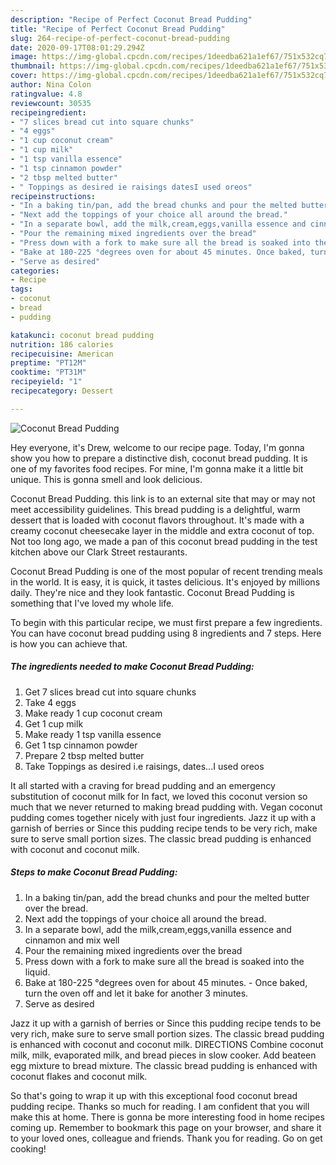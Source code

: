```yaml
---
description: "Recipe of Perfect Coconut Bread Pudding"
title: "Recipe of Perfect Coconut Bread Pudding"
slug: 264-recipe-of-perfect-coconut-bread-pudding
date: 2020-09-17T08:01:29.294Z
image: https://img-global.cpcdn.com/recipes/1deedba621a1ef67/751x532cq70/coconut-bread-pudding-recipe-main-photo.jpg
thumbnail: https://img-global.cpcdn.com/recipes/1deedba621a1ef67/751x532cq70/coconut-bread-pudding-recipe-main-photo.jpg
cover: https://img-global.cpcdn.com/recipes/1deedba621a1ef67/751x532cq70/coconut-bread-pudding-recipe-main-photo.jpg
author: Nina Colon
ratingvalue: 4.8
reviewcount: 30535
recipeingredient:
- "7 slices bread cut into square chunks"
- "4 eggs"
- "1 cup coconut cream"
- "1 cup milk"
- "1 tsp vanilla essence"
- "1 tsp cinnamon powder"
- "2 tbsp melted butter"
- " Toppings as desired ie raisings datesI used oreos"
recipeinstructions:
- "In a baking tin/pan, add the bread chunks and pour the melted butter over the bread."
- "Next add the toppings of your choice all around the bread."
- "In a separate bowl, add the milk,cream,eggs,vanilla essence and cinnamon and mix well"
- "Pour the remaining mixed ingredients over the bread"
- "Press down with a fork to make sure all the bread is soaked into the liquid."
- "Bake at 180-225 °degrees oven for about 45 minutes. Once baked, turn the oven off and let it bake for another 3 minutes."
- "Serve as desired"
categories:
- Recipe
tags:
- coconut
- bread
- pudding

katakunci: coconut bread pudding 
nutrition: 186 calories
recipecuisine: American
preptime: "PT12M"
cooktime: "PT31M"
recipeyield: "1"
recipecategory: Dessert

---
```



![Coconut Bread Pudding](https://img-global.cpcdn.com/recipes/1deedba621a1ef67/751x532cq70/coconut-bread-pudding-recipe-main-photo.jpg)

Hey everyone, it's Drew, welcome to our recipe page. Today, I'm gonna show you how to prepare a distinctive dish, coconut bread pudding. It is one of my favorites food recipes. For mine, I'm gonna make it a little bit unique. This is gonna smell and look delicious.

Coconut Bread Pudding. this link is to an external site that may or may not meet accessibility guidelines. This bread pudding is a delightful, warm dessert that is loaded with coconut flavors throughout. It&#39;s made with a creamy coconut cheesecake layer in the middle and extra coconut of top. Not too long ago, we made a pan of this coconut bread pudding in the test kitchen above our Clark Street restaurants.

Coconut Bread Pudding is one of the most popular of recent trending meals in the world. It is easy, it is quick, it tastes delicious. It's enjoyed by millions daily. They're nice and they look fantastic. Coconut Bread Pudding is something that I've loved my whole life.


To begin with this particular recipe, we must first prepare a few ingredients. You can have coconut bread pudding using 8 ingredients and 7 steps. Here is how you can achieve that.

<!--inarticleads1-->

##### The ingredients needed to make Coconut Bread Pudding:

1. Get 7 slices bread cut into square chunks
1. Take 4 eggs
1. Make ready 1 cup coconut cream
1. Get 1 cup milk
1. Make ready 1 tsp vanilla essence
1. Get 1 tsp cinnamon powder
1. Prepare 2 tbsp melted butter
1. Take  Toppings as desired i.e raisings, dates...I used oreos


It all started with a craving for bread pudding and an emergency substitution of coconut milk for In fact, we loved this coconut version so much that we never returned to making bread pudding with. Vegan coconut pudding comes together nicely with just four ingredients. Jazz it up with a garnish of berries or Since this pudding recipe tends to be very rich, make sure to serve small portion sizes. The classic bread pudding is enhanced with coconut and coconut milk. 

<!--inarticleads2-->

##### Steps to make Coconut Bread Pudding:

1. In a baking tin/pan, add the bread chunks and pour the melted butter over the bread.
1. Next add the toppings of your choice all around the bread.
1. In a separate bowl, add the milk,cream,eggs,vanilla essence and cinnamon and mix well
1. Pour the remaining mixed ingredients over the bread
1. Press down with a fork to make sure all the bread is soaked into the liquid.
1. Bake at 180-225 °degrees oven for about 45 minutes. - Once baked, turn the oven off and let it bake for another 3 minutes.
1. Serve as desired


Jazz it up with a garnish of berries or Since this pudding recipe tends to be very rich, make sure to serve small portion sizes. The classic bread pudding is enhanced with coconut and coconut milk. DIRECTIONS Combine coconut milk, milk, evaporated milk, and bread pieces in slow cooker. Add beateen egg mixture to bread mixture. The classic bread pudding is enhanced with coconut flakes and coconut milk. 

So that's going to wrap it up with this exceptional food coconut bread pudding recipe. Thanks so much for reading. I am confident that you will make this at home. There is gonna be more interesting food in home recipes coming up. Remember to bookmark this page on your browser, and share it to your loved ones, colleague and friends. Thank you for reading. Go on get cooking!
